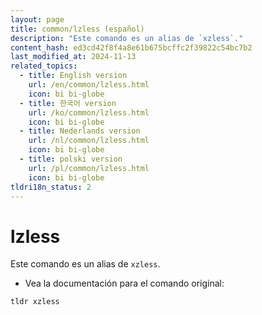 ```yaml
---
layout: page
title: common/lzless (español)
description: "Este comando es un alias de `xzless`."
content_hash: ed3cd42f8f4a8e61b675bcffc2f39822c54bc7b2
last_modified_at: 2024-11-13
related_topics:
  - title: English version
    url: /en/common/lzless.html
    icon: bi bi-globe
  - title: 한국어 version
    url: /ko/common/lzless.html
    icon: bi bi-globe
  - title: Nederlands version
    url: /nl/common/lzless.html
    icon: bi bi-globe
  - title: polski version
    url: /pl/common/lzless.html
    icon: bi bi-globe
tldri18n_status: 2
---
```

# lzless

Este comando es un alias de `xzless`.

- Vea la documentación para el comando original:

`tldr xzless`
